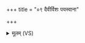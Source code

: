 +++
title = "०९ दैवीर्विशः पयस्वाना"

+++
<details><summary>मूलम् (VS)</summary>

दैवी॒र्विशः॒ पय॑स्वा॒ना त॑नोषि॒ त्वामिन्द्रं॒ त्वां सर॑स्वन्तमाहुः।  
स॒हस्रं॒ स एक॑मुखा ददाति॒ यो ब्रा॑ह्म॒ण ऋ॑ष॒भमा॑जु॒होति॑ ॥
</details>